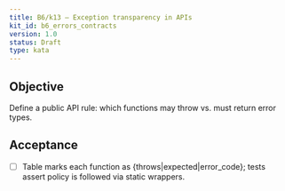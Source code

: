 ```yaml
---
title: B6/k13 — Exception transparency in APIs
kit_id: b6_errors_contracts
version: 1.0
status: Draft
type: kata
---
```

## Objective
Define a public API rule: which functions may throw vs. must return error types.
## Acceptance
- [ ] Table marks each function as {throws|expected|error_code}; tests assert policy is followed via static wrappers.

